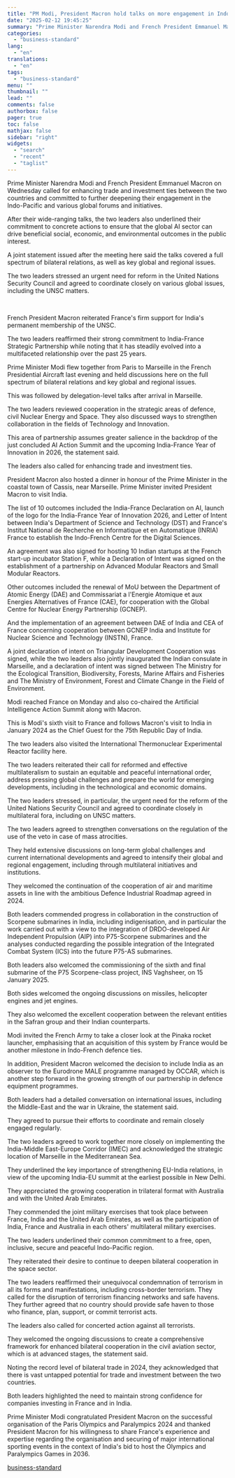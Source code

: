 ```yaml
---
title: "PM Modi, President Macron hold talks on more engagement in Indo-Pacific"
date: "2025-02-12 19:45:25"
summary: "Prime Minister Narendra Modi and French President Emmanuel Macron on Wednesday called for enhancing trade and investment ties between the two countries and committed to further deepening their engagement in the Indo-Pacific and various global forums and initiatives. After their wide-ranging talks, the two leaders also underlined their commitment to..."
categories:
  - "business-standard"
lang:
  - "en"
translations:
  - "en"
tags:
  - "business-standard"
menu: ""
thumbnail: ""
lead: ""
comments: false
authorbox: false
pager: true
toc: false
mathjax: false
sidebar: "right"
widgets:
  - "search"
  - "recent"
  - "taglist"
---
```


Prime Minister Narendra Modi and French President Emmanuel Macron on Wednesday called for enhancing trade and investment ties between the two countries and committed to further deepening their engagement in the Indo-Pacific and various global forums and initiatives.

After their wide-ranging talks, the two leaders also underlined their commitment to concrete actions to ensure that the global AI sector can drive beneficial social, economic, and environmental outcomes in the public interest.

A joint statement issued after the meeting here said the talks covered a full spectrum of bilateral relations, as well as key global and regional issues.

The two leaders stressed an urgent need for reform in the United Nations Security Council and agreed to coordinate closely on various global issues, including the UNSC matters.

 

French President Macron reiterated France's firm support for India's permanent membership of the UNSC.

The two leaders reaffirmed their strong commitment to India-France Strategic Partnership while noting that it has steadily evolved into a multifaceted relationship over the past 25 years.

Prime Minister Modi flew together from Paris to Marseille in the French Presidential Aircraft last evening and held discussions here on the full spectrum of bilateral relations and key global and regional issues.

This was followed by delegation-level talks after arrival in Marseille.

The two leaders reviewed cooperation in the strategic areas of defence, civil Nuclear Energy and Space. They also discussed ways to strengthen collaboration in the fields of Technology and Innovation.

This area of partnership assumes greater salience in the backdrop of the just concluded AI Action Summit and the upcoming India-France Year of Innovation in 2026, the statement said.

The leaders also called for enhancing trade and investment ties.

President Macron also hosted a dinner in honour of the Prime Minister in the coastal town of Cassis, near Marseille. Prime Minister invited President Macron to visit India.

The list of 10 outcomes included the India-France Declaration on AI, launch of the logo for the India-France Year of Innovation 2026, and Letter of Intent between India's Department of Science and Technology (DST) and France's Institut National de Recherche en Informatique et en Automatique (INRIA) France to establish the Indo-French Centre for the Digital Sciences.

An agreement was also signed for hosting 10 Indian startups at the French start-up incubator Station F, while a Declaration of Intent was signed on the establishment of a partnership on Advanced Modular Reactors and Small Modular Reactors.

Other outcomes included the renewal of MoU between the Department of Atomic Energy (DAE) and Commissariat a l'Energie Atomique et aux Energies Alternatives of France (CAE), for cooperation with the Global Centre for Nuclear Energy Partnership (GCNEP).

And the implementation of an agreement between DAE of India and CEA of France concerning cooperation between GCNEP India and Institute for Nuclear Science and Technology (INSTN), France.

A joint declaration of intent on Triangular Development Cooperation was signed, while the two leaders also jointly inaugurated the Indian consulate in Marseille, and a declaration of intent was signed between The Ministry for the Ecological Transition, Biodiversity, Forests, Marine Affairs and Fisheries and The Ministry of Environment, Forest and Climate Change in the Field of Environment.

Modi reached France on Monday and also co-chaired the Artificial Intelligence Action Summit along with Macron.

This is Modi's sixth visit to France and follows Macron's visit to India in January 2024 as the Chief Guest for the 75th Republic Day of India.

The two leaders also visited the International Thermonuclear Experimental Reactor facility here.

The two leaders reiterated their call for reformed and effective multilateralism to sustain an equitable and peaceful international order, address pressing global challenges and prepare the world for emerging developments, including in the technological and economic domains.

The two leaders stressed, in particular, the urgent need for the reform of the United Nations Security Council and agreed to coordinate closely in multilateral fora, including on UNSC matters.

The two leaders agreed to strengthen conversations on the regulation of the use of the veto in case of mass atrocities.

They held extensive discussions on long-term global challenges and current international developments and agreed to intensify their global and regional engagement, including through multilateral initiatives and institutions.

They welcomed the continuation of the cooperation of air and maritime assets in line with the ambitious Defence Industrial Roadmap agreed in 2024.

Both leaders commended progress in collaboration in the construction of Scorpene submarines in India, including indigenisation, and in particular the work carried out with a view to the integration of DRDO-developed Air Independent Propulsion (AIP) into P75-Scorpene submarines and the analyses conducted regarding the possible integration of the Integrated Combat System (ICS) into the future P75-AS submarines.

Both leaders also welcomed the commissioning of the sixth and final submarine of the P75 Scorpene-class project, INS Vaghsheer, on 15 January 2025.

Both sides welcomed the ongoing discussions on missiles, helicopter engines and jet engines.

They also welcomed the excellent cooperation between the relevant entities in the Safran group and their Indian counterparts.

Modi invited the French Army to take a closer look at the Pinaka rocket launcher, emphasising that an acquisition of this system by France would be another milestone in Indo-French defence ties.

In addition, President Macron welcomed the decision to include India as an observer to the Eurodrone MALE programme managed by OCCAR, which is another step forward in the growing strength of our partnership in defence equipment programmes.

Both leaders had a detailed conversation on international issues, including the Middle-East and the war in Ukraine, the statement said.

They agreed to pursue their efforts to coordinate and remain closely engaged regularly.

The two leaders agreed to work together more closely on implementing the India-Middle East-Europe Corridor (IMEC) and acknowledged the strategic location of Marseille in the Mediterranean Sea.

They underlined the key importance of strengthening EU-India relations, in view of the upcoming India-EU summit at the earliest possible in New Delhi.

They appreciated the growing cooperation in trilateral format with Australia and with the United Arab Emirates.

They commended the joint military exercises that took place between France, India and the United Arab Emirates, as well as the participation of India, France and Australia in each others' multilateral military exercises.

The two leaders underlined their common commitment to a free, open, inclusive, secure and peaceful Indo-Pacific region.

They reiterated their desire to continue to deepen bilateral cooperation in the space sector.

The two leaders reaffirmed their unequivocal condemnation of terrorism in all its forms and manifestations, including cross-border terrorism. They called for the disruption of terrorism financing networks and safe havens. They further agreed that no country should provide safe haven to those who finance, plan, support, or commit terrorist acts.

The leaders also called for concerted action against all terrorists.

They welcomed the ongoing discussions to create a comprehensive framework for enhanced bilateral cooperation in the civil aviation sector, which is at advanced stages, the statement said.

Noting the record level of bilateral trade in 2024, they acknowledged that there is vast untapped potential for trade and investment between the two countries.

Both leaders highlighted the need to maintain strong confidence for companies investing in France and in India.

Prime Minister Modi congratulated President Macron on the successful organisation of the Paris Olympics and Paralympics 2024 and thanked President Macron for his willingness to share France's experience and expertise regarding the organisation and securing of major international sporting events in the context of India's bid to host the Olympics and Paralympics Games in 2036.

[business-standard](https://www.business-standard.com/external-affairs-defence-security/news/pm-modi-president-macron-hold-talks-on-more-engagement-in-indo-pacific-125021201036_1.html)

